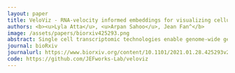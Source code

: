 ```yaml
---
layout: paper
title: VeloViz - RNA-velocity informed embeddings for visualizing cellular trajectories
authors: <b><u>Lyla Atta</u>, <u>Arpan Sahoo</u>, Jean Fan^</b>
image: /assets/papers/biorxiv425293.png
abstract: Single cell transcriptomic technologies enable genome-wide gene expression measurements in individual cells but can only provide a static snapshot of cell states. RNA velocity analysis can infer cell state changes from single cell transcriptomics data. To interpret these cell state changes as part of underlying cellular trajectories, current approaches rely on visualization with principal components, t-distributed stochastic neighbor embedding, and other 2D embeddings derived from the observed single cell transcriptional states. However, these 2D embeddings can yield different representations of the underlying cellular trajectories, hindering the interpretation of cell state changes. We developed VeloViz to create RNA-velocity-informed 2D and 3D embeddings from single cell transcriptomics data. Using both real and simulated data, we demonstrate that VeloViz embeddings are able to consistently capture underlying cellular trajectories across diverse trajectory topologies, even when intermediate cell states may be missing. By taking into consideration the predicted future transcriptional states from RNA velocity analysis, VeloViz can help visualize a more reliable representation of underlying cellular trajectories.
journal: bioRxiv
journalurl: https://www.biorxiv.org/content/10.1101/2021.01.28.425293v2
code: https://github.com/JEFworks-Lab/veloviz
---
```

